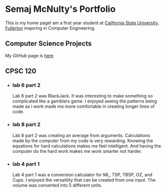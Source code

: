 # Semaj McNulty's Portfolio

This is my home pageI am a first year student at [California State University, Fullerton](http://www.fullerton.edu/) majoring in Computer Engineering.

## Computer Science Projects

My GitHub page is [here](https://github.com/SemajMCN)

## CPSC 120

* ### lab 6 part 2

    Lab 6 part 2 was BlackJack. It was interesting to make something so complicated like a gamblers game. I enjoyed seeing the patterns being made as i work made me more comfortable in creating longer lines of code.

* ### lab 8 part 2

    Lab 8 part 2 was creating an average from arguments. Calculations made by the computer from my code is very rewarding. Knowing the equations for hard calculations makes me feel intelligent. And having the computer do the hard work makes me work smarter not harder.

* ### lab 4 part 1

    Lab 4 part 1 was a conversion calculator for ML, TSP, TBSP, OZ, and Cups. I enjoyed the versatility that can be created from one input. The volume was converted into 5 different units.